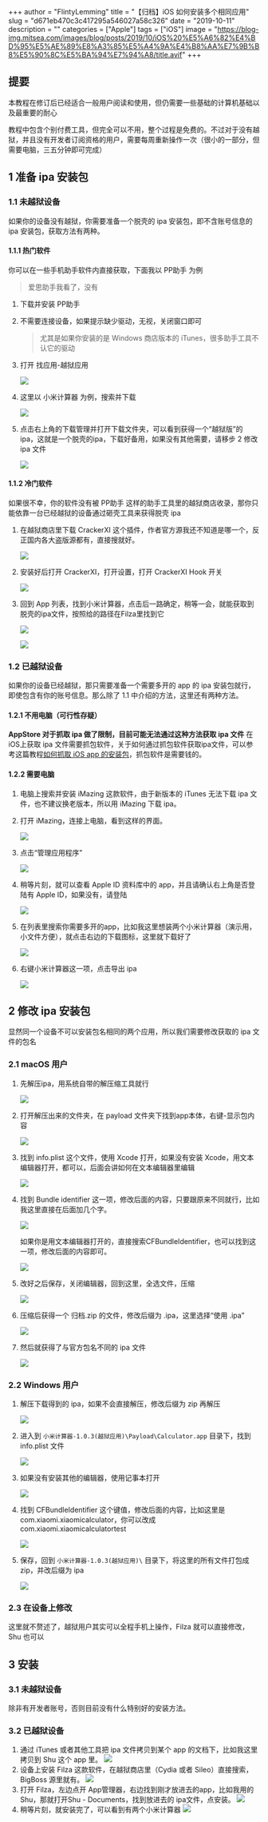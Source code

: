 +++
author = "FlintyLemming"
title = "【归档】iOS 如何安装多个相同应用"
slug = "d671eb470c3c417295a546027a58c326"
date = "2019-10-11"
description = ""
categories = ["Apple"]
tags = ["iOS"]
image = "https://blog-img.mitsea.com/images/blog/posts/2019/10/iOS%20%E5%A6%82%E4%BD%95%E5%AE%89%E8%A3%85%E5%A4%9A%E4%B8%AA%E7%9B%B8%E5%90%8C%E5%BA%94%E7%94%A8/title.avif"
+++

## 提要
本教程在修订后已经适合一般用户阅读和使用，但仍需要一些基础的计算机基础以及最重要的耐心

教程中包含个别付费工具，但完全可以不用，整个过程是免费的。不过对于没有越狱，并且没有开发者订阅资格的用户，需要每周重新操作一次（很小的一部分，但需要电脑，三五分钟即可完成）

## 1 准备 ipa 安装包
### 1.1 未越狱设备
如果你的设备没有越狱，你需要准备一个脱壳的 ipa 安装包，即不含账号信息的 ipa 安装包，获取方法有两种。
#### 1.1.1 热门软件
你可以在一些手机助手软件内直接获取，下面我以 PP助手 为例
> 爱思助手我看了，没有
1. 下载并安装 PP助手
2. 不需要连接设备，如果提示缺少驱动，无视，关闭窗口即可
    > 尤其是如果你安装的是 Windows 商店版本的 iTunes，很多助手工具不认它的驱动
3. 打开 找应用-越狱应用

    ![](https://blog-img.mitsea.com/images/blog/posts/2019/10/iOS%20%E5%A6%82%E4%BD%95%E5%AE%89%E8%A3%85%E5%A4%9A%E4%B8%AA%E7%9B%B8%E5%90%8C%E5%BA%94%E7%94%A8/1.avif)

4. 这里以 小米计算器 为例，搜索并下载

    ![](https://blog-img.mitsea.com/images/blog/posts/2019/10/iOS%20%E5%A6%82%E4%BD%95%E5%AE%89%E8%A3%85%E5%A4%9A%E4%B8%AA%E7%9B%B8%E5%90%8C%E5%BA%94%E7%94%A8/2.avif)

5. 点击右上角的下载管理并打开下载文件夹，可以看到获得一个“越狱版”的ipa，这就是一个脱壳的ipa，下载好备用，如果没有其他需要，请移步 2 修改 ipa 文件

    ![](https://blog-img.mitsea.com/images/blog/posts/2019/10/iOS%20%E5%A6%82%E4%BD%95%E5%AE%89%E8%A3%85%E5%A4%9A%E4%B8%AA%E7%9B%B8%E5%90%8C%E5%BA%94%E7%94%A8/3.avif)

#### 1.1.2 冷门软件
如果很不幸，你的软件没有被 PP助手 这样的助手工具里的越狱商店收录，那你只能依靠一台已经越狱的设备通过砸壳工具来获得脱壳 ipa
1. 在越狱商店里下载 CrackerXI 这个插件，作者官方源我还不知道是哪一个，反正国内各大盗版源都有，直接搜就好。

    ![](https://blog-img.mitsea.com/images/blog/posts/2019/10/iOS%20%E5%A6%82%E4%BD%95%E5%AE%89%E8%A3%85%E5%A4%9A%E4%B8%AA%E7%9B%B8%E5%90%8C%E5%BA%94%E7%94%A8/4.avif)

2. 安装好后打开 CrackerXI，打开设置，打开 CrackerXI Hook 开关

    ![](https://blog-img.mitsea.com/images/blog/posts/2019/10/iOS%20%E5%A6%82%E4%BD%95%E5%AE%89%E8%A3%85%E5%A4%9A%E4%B8%AA%E7%9B%B8%E5%90%8C%E5%BA%94%E7%94%A8/5.avif)

3. 回到 App 列表，找到小米计算器，点击后一路确定，稍等一会，就能获取到脱壳的ipa文件，按照给的路径在Filza里找到它

    ![](https://blog-img.mitsea.com/images/blog/posts/2019/10/iOS%20%E5%A6%82%E4%BD%95%E5%AE%89%E8%A3%85%E5%A4%9A%E4%B8%AA%E7%9B%B8%E5%90%8C%E5%BA%94%E7%94%A8/6.avif)

    ![](https://blog-img.mitsea.com/images/blog/posts/2019/10/iOS%20%E5%A6%82%E4%BD%95%E5%AE%89%E8%A3%85%E5%A4%9A%E4%B8%AA%E7%9B%B8%E5%90%8C%E5%BA%94%E7%94%A8/7.avif)

### 1.2 已越狱设备
如果你的设备已经越狱，那只需要准备一个需要多开的 app 的 ipa 安装包就行，即使包含有你的账号信息。那么除了 1.1 中介绍的方法，这里还有两种方法。
#### 1.2.1 不用电脑（可行性存疑）
**AppStore 对于抓取 ipa 做了限制，目前可能无法通过这种方法获取 ipa 文件**
在iOS上获取 ipa 文件需要抓包软件，关于如何通过抓包软件获取ipa文件，可以参考这篇教程[如何抓取 iOS app 的安装包](https://www.flinty.moe/how-to-get-ipa/)，抓包软件是需要钱的。
#### 1.2.2 需要电脑
1. 电脑上搜索并安装 iMazing 这款软件，由于新版本的 iTunes 无法下载 ipa 文件，也不建议换老版本，所以用 iMazing 下载 ipa。
2. 打开 iMazing，连接上电脑，看到这样的界面。

    ![](https://blog-img.mitsea.com/images/blog/posts/2019/10/iOS%20%E5%A6%82%E4%BD%95%E5%AE%89%E8%A3%85%E5%A4%9A%E4%B8%AA%E7%9B%B8%E5%90%8C%E5%BA%94%E7%94%A8/8.avif)

3. 点击“管理应用程序”

    ![](https://blog-img.mitsea.com/images/blog/posts/2019/10/iOS%20%E5%A6%82%E4%BD%95%E5%AE%89%E8%A3%85%E5%A4%9A%E4%B8%AA%E7%9B%B8%E5%90%8C%E5%BA%94%E7%94%A8/9.avif)

4. 稍等片刻，就可以查看 Apple ID 资料库中的 app，并且请确认右上角是否登陆有 Apple ID，如果没有，请登陆

    ![](https://blog-img.mitsea.com/images/blog/posts/2019/10/iOS%20%E5%A6%82%E4%BD%95%E5%AE%89%E8%A3%85%E5%A4%9A%E4%B8%AA%E7%9B%B8%E5%90%8C%E5%BA%94%E7%94%A8/10.avif)

5. 在列表里搜索你需要多开的app，比如我这里想装两个小米计算器（演示用，小文件方便），就点击右边的下载图标，这里就下载好了

    ![](https://blog-img.mitsea.com/images/blog/posts/2019/10/iOS%20%E5%A6%82%E4%BD%95%E5%AE%89%E8%A3%85%E5%A4%9A%E4%B8%AA%E7%9B%B8%E5%90%8C%E5%BA%94%E7%94%A8/11.avif)

6. 右键小米计算器这一项，点击导出 ipa

    ![](https://blog-img.mitsea.com/images/blog/posts/2019/10/iOS%20%E5%A6%82%E4%BD%95%E5%AE%89%E8%A3%85%E5%A4%9A%E4%B8%AA%E7%9B%B8%E5%90%8C%E5%BA%94%E7%94%A8/12.avif)

## 2 修改 ipa 安装包
显然同一个设备不可以安装包名相同的两个应用，所以我们需要修改获取的 ipa 文件的包名
### 2.1 macOS 用户
1. 先解压ipa，用系统自带的解压缩工具就行

    ![](https://blog-img.mitsea.com/images/blog/posts/2019/10/iOS%20%E5%A6%82%E4%BD%95%E5%AE%89%E8%A3%85%E5%A4%9A%E4%B8%AA%E7%9B%B8%E5%90%8C%E5%BA%94%E7%94%A8/13.avif)

2. 打开解压出来的文件夹，在 payload 文件夹下找到app本体，右键-显示包内容

    ![](https://blog-img.mitsea.com/images/blog/posts/2019/10/iOS%20%E5%A6%82%E4%BD%95%E5%AE%89%E8%A3%85%E5%A4%9A%E4%B8%AA%E7%9B%B8%E5%90%8C%E5%BA%94%E7%94%A8/14.avif)

3. 找到 info.plist 这个文件，使用 Xcode 打开，如果没有安装 Xcode，用文本编辑器打开，都可以，后面会讲如何在文本编辑器里编辑

    ![](https://blog-img.mitsea.com/images/blog/posts/2019/10/iOS%20%E5%A6%82%E4%BD%95%E5%AE%89%E8%A3%85%E5%A4%9A%E4%B8%AA%E7%9B%B8%E5%90%8C%E5%BA%94%E7%94%A8/15.avif)

4. 找到 Bundle identifier 这一项，修改后面的内容，只要跟原来不同就行，比如我这里直接在后面加几个字。

    ![](https://blog-img.mitsea.com/images/blog/posts/2019/10/iOS%20%E5%A6%82%E4%BD%95%E5%AE%89%E8%A3%85%E5%A4%9A%E4%B8%AA%E7%9B%B8%E5%90%8C%E5%BA%94%E7%94%A8/16.avif)

    如果你是用文本编辑器打开的，直接搜索CFBundleIdentifier，也可以找到这一项，修改后面的内容即可。

    ![](https://blog-img.mitsea.com/images/blog/posts/2019/10/iOS%20%E5%A6%82%E4%BD%95%E5%AE%89%E8%A3%85%E5%A4%9A%E4%B8%AA%E7%9B%B8%E5%90%8C%E5%BA%94%E7%94%A8/17.avif)

5. 改好之后保存，关闭编辑器，回到这里，全选文件，压缩

    ![](https://blog-img.mitsea.com/images/blog/posts/2019/10/iOS%20%E5%A6%82%E4%BD%95%E5%AE%89%E8%A3%85%E5%A4%9A%E4%B8%AA%E7%9B%B8%E5%90%8C%E5%BA%94%E7%94%A8/18.avif)

6. 压缩后获得一个 归档.zip 的文件，修改后缀为 .ipa，这里选择“使用 .ipa”

    ![](https://blog-img.mitsea.com/images/blog/posts/2019/10/iOS%20%E5%A6%82%E4%BD%95%E5%AE%89%E8%A3%85%E5%A4%9A%E4%B8%AA%E7%9B%B8%E5%90%8C%E5%BA%94%E7%94%A8/19.avif)

7. 然后就获得了与官方包名不同的 ipa 文件

    ![](https://blog-img.mitsea.com/images/blog/posts/2019/10/iOS%20%E5%A6%82%E4%BD%95%E5%AE%89%E8%A3%85%E5%A4%9A%E4%B8%AA%E7%9B%B8%E5%90%8C%E5%BA%94%E7%94%A8/20.avif)

### 2.2 Windows 用户
1. 解压下载得到的 ipa，如果不会直接解压，修改后缀为 zip 再解压

    ![](https://blog-img.mitsea.com/images/blog/posts/2019/10/iOS%20%E5%A6%82%E4%BD%95%E5%AE%89%E8%A3%85%E5%A4%9A%E4%B8%AA%E7%9B%B8%E5%90%8C%E5%BA%94%E7%94%A8/21.avif)

2. 进入到 `小米计算器-1.0.3(越狱应用)\Payload\Calculator.app` 目录下，找到 info.plist 文件

    ![](https://blog-img.mitsea.com/images/blog/posts/2019/10/iOS%20%E5%A6%82%E4%BD%95%E5%AE%89%E8%A3%85%E5%A4%9A%E4%B8%AA%E7%9B%B8%E5%90%8C%E5%BA%94%E7%94%A8/22.avif)

3. 如果没有安装其他的编辑器，使用记事本打开

    ![](https://blog-img.mitsea.com/images/blog/posts/2019/10/iOS%20%E5%A6%82%E4%BD%95%E5%AE%89%E8%A3%85%E5%A4%9A%E4%B8%AA%E7%9B%B8%E5%90%8C%E5%BA%94%E7%94%A8/23.avif)

4. 找到 CFBundleIdentifier 这个键值，修改后面的内容，比如这里是 com.xiaomi.xiaomicalculator，你可以改成 com.xiaomi.xiaomicalculatortest 

    ![](https://blog-img.mitsea.com/images/blog/posts/2019/10/iOS%20%E5%A6%82%E4%BD%95%E5%AE%89%E8%A3%85%E5%A4%9A%E4%B8%AA%E7%9B%B8%E5%90%8C%E5%BA%94%E7%94%A8/24.avif)

5. 保存，回到 `小米计算器-1.0.3(越狱应用)\` 目录下，将这里的所有文件打包成 zip，并改后缀为 ipa

    ![](https://blog-img.mitsea.com/images/blog/posts/2019/10/iOS%20%E5%A6%82%E4%BD%95%E5%AE%89%E8%A3%85%E5%A4%9A%E4%B8%AA%E7%9B%B8%E5%90%8C%E5%BA%94%E7%94%A8/25.avif)

### 2.3 在设备上修改
这里就不赘述了，越狱用户其实可以全程手机上操作，Filza 就可以直接修改，Shu 也可以

## 3 安装
### 3.1 未越狱设备
除非有开发者账号，否则目前没有什么特别好的安装方法。

### 3.2 已越狱设备
1. 通过 iTunes 或者其他工具把 ipa 文件拷贝到某个 app 的文档下，比如我这里拷贝到 Shu 这个 app 里。
    ![](https://blog-img.mitsea.com/images/blog/posts/2019/10/iOS%20%E5%A6%82%E4%BD%95%E5%AE%89%E8%A3%85%E5%A4%9A%E4%B8%AA%E7%9B%B8%E5%90%8C%E5%BA%94%E7%94%A8/26.avif)
2. 设备上安装 Filza 这款软件，在越狱商店里（Cydia 或者 Sileo）直接搜索，BigBoss 源里就有。
    ![](https://blog-img.mitsea.com/images/blog/posts/2019/10/iOS%20%E5%A6%82%E4%BD%95%E5%AE%89%E8%A3%85%E5%A4%9A%E4%B8%AA%E7%9B%B8%E5%90%8C%E5%BA%94%E7%94%A8/27.avif)
3. 打开 Filza，左边点开 App管理器，右边找到刚才放进去的app，比如我用的 Shu，那就打开Shu - Documents，找到放进去的 ipa文件，点安装。
    ![](https://blog-img.mitsea.com/images/blog/posts/2019/10/iOS%20%E5%A6%82%E4%BD%95%E5%AE%89%E8%A3%85%E5%A4%9A%E4%B8%AA%E7%9B%B8%E5%90%8C%E5%BA%94%E7%94%A8/28.avif)
4. 稍等片刻，就安装完了，可以看到有两个小米计算器
    ![](https://blog-img.mitsea.com/images/blog/posts/2019/10/iOS%20%E5%A6%82%E4%BD%95%E5%AE%89%E8%A3%85%E5%A4%9A%E4%B8%AA%E7%9B%B8%E5%90%8C%E5%BA%94%E7%94%A8/29.avif)
